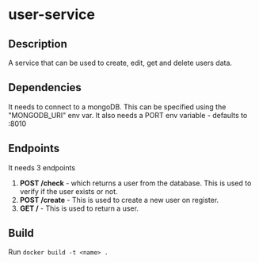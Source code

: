 # user-service

## Description
A service that can be used to create, edit, get and delete users data.

## Dependencies
It needs to connect to a mongoDB. This can be specified using the "MONGODB_URI" env var.
It also needs a PORT env variable - defaults to :8010

## Endpoints
It needs 3 endpoints
1) **POST /check** - which returns a user from the database. This is used to verify if the user exists or not.
2) **POST /create** - This is used to create a new user on register.
3) **GET /** - This is used to return a user.

## Build
Run `docker build -t <name> .`
